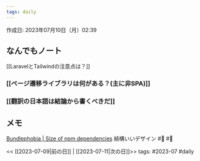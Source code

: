 ```yaml
---
tags: daily
---
```


作成日: 2023年07月10日（月）02:39

## なんでもノート
[[LaravelとTailwindの注意点は？]]

### [[ページ遷移ライブラリは何がある？(主に非SPA)]]

### [[翻訳の日本語は結論から書くべきだ]]
## メモ
[Bundlephobia | Size of npm dependencies](https://bundlephobia.com/)
結構いいデザイン
#🧠 #🎨

<< [[2023-07-09|前の日]] | [[2023-07-11|次の日]]>>
tags: #2023-07 #daily